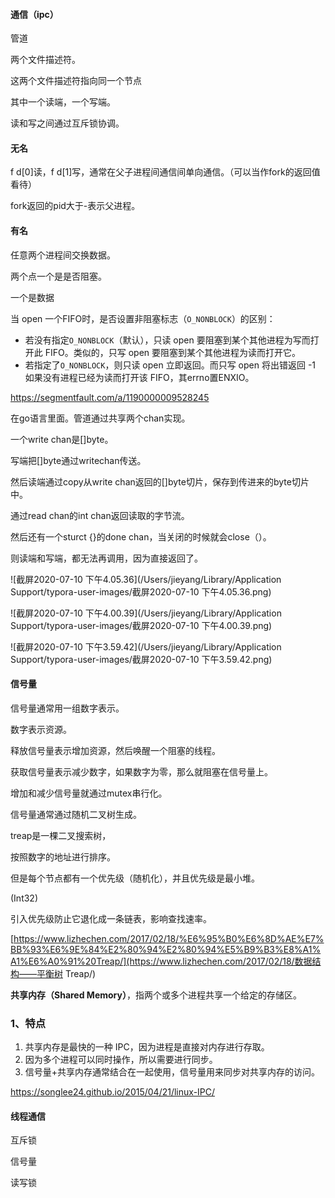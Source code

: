 #### 通信（ipc）

管道

两个文件描述符。

这两个文件描述符指向同一个节点

其中一个读端，一个写端。

读和写之间通过互斥锁协调。



#### 无名

f d[0]读，f d[1]写，通常在父子进程间通信间单向通信。（可以当作fork的返回值看待）

fork返回的pid大于-表示父进程。

#### 有名

任意两个进程间交换数据。

两个点一个是是否阻塞。

一个是数据

当 open 一个FIFO时，是否设置非阻塞标志（`O_NONBLOCK`）的区别：

- 若没有指定`O_NONBLOCK`（默认），只读 open 要阻塞到某个其他进程为写而打开此 FIFO。类似的，只写 open 要阻塞到某个其他进程为读而打开它。
- 若指定了`O_NONBLOCK`，则只读 open 立即返回。而只写 open 将出错返回 -1 如果没有进程已经为读而打开该 FIFO，其errno置ENXIO。



https://segmentfault.com/a/1190000009528245



在go语言里面。管道通过共享两个chan实现。



一个write chan是[]byte。

写端把[]byte通过writechan传送。

然后读端通过copy从write chan返回的[]byte切片，保存到传进来的byte切片中。

通过read chan的int chan返回读取的字节流。



然后还有一个sturct {}的done chan，当关闭的时候就会close（）。

则读端和写端，都无法再调用，因为直接返回了。

![截屏2020-07-10 下午4.05.36](/Users/jieyang/Library/Application Support/typora-user-images/截屏2020-07-10 下午4.05.36.png)

![截屏2020-07-10 下午4.00.39](/Users/jieyang/Library/Application Support/typora-user-images/截屏2020-07-10 下午4.00.39.png)

![截屏2020-07-10 下午3.59.42](/Users/jieyang/Library/Application Support/typora-user-images/截屏2020-07-10 下午3.59.42.png)

#### 信号量

信号量通常用一组数字表示。

数字表示资源。

释放信号量表示增加资源，然后唤醒一个阻塞的线程。

获取信号量表示减少数字，如果数字为零，那么就阻塞在信号量上。



增加和减少信号量就通过mutex串行化。



信号量通常通过随机二叉树生成。

treap是一棵二叉搜索树，

按照数字的地址进行排序。

但是每个节点都有一个优先级（随机化），并且优先级是最小堆。

(Int32)

引入优先级防止它退化成一条链表，影响查找速率。

[https://www.lizhechen.com/2017/02/18/%E6%95%B0%E6%8D%AE%E7%BB%93%E6%9E%84%E2%80%94%E2%80%94%E5%B9%B3%E8%A1%A1%E6%A0%91%20Treap/](https://www.lizhechen.com/2017/02/18/数据结构——平衡树 Treap/)





**共享内存（Shared Memory）**，指两个或多个进程共享一个给定的存储区。

### 1、特点

1. 共享内存是最快的一种 IPC，因为进程是直接对内存进行存取。
2. 因为多个进程可以同时操作，所以需要进行同步。
3. 信号量+共享内存通常结合在一起使用，信号量用来同步对共享内存的访问。

https://songlee24.github.io/2015/04/21/linux-IPC/

#### 线程通信

互斥锁

信号量

读写锁

